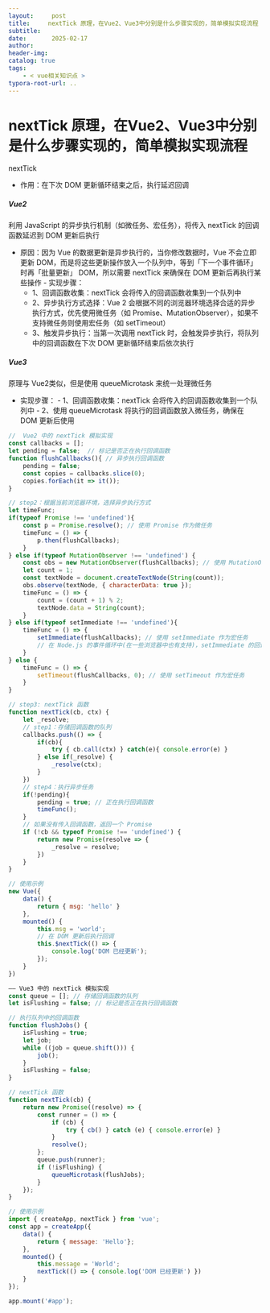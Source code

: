 ```yaml
---
layout:     post
title:     nextTick 原理，在Vue2、Vue3中分别是什么步骤实现的，简单模拟实现流程
subtitle:  
date:       2025-02-17
author:     
header-img: 
catalog: true
tags:
    - < vue相关知识点 >
typora-root-url: ..
---
```


# nextTick 原理，在Vue2、Vue3中分别是什么步骤实现的，简单模拟实现流程

nextTick

- 作用：在下次 DOM 更新循环结束之后，执行延迟回调

##### Vue2

利用 JavaScript 的异步执行机制（如微任务、宏任务），将传入 nextTick 的回调函数延迟到 DOM 更新后执行

   - 原因：因为 Vue 的数据更新是异步执行的，当你修改数据时，Vue 不会立即更新 DOM，而是将这些更新操作放入一个队列中，等到「下一个事件循环」时再「批量更新」 DOM，所以需要 nextTick 来确保在 DOM 更新后再执行某些操作
    - 实现步骤：
        - 1、回调函数收集：nextTick 会将传入的回调函数收集到一个队列中
        - 2、异步执行方式选择：Vue 2 会根据不同的浏览器环境选择合适的异步执行方式，优先使用微任务（如 Promise、MutationObserver），如果不支持微任务则使用宏任务（如 setTimeout）
        - 3、触发异步执行：当第一次调用 nextTick 时，会触发异步执行，将队列中的回调函数在下次 DOM 更新循环结束后依次执行

##### Vue3

原理与 Vue2类似，但是使用 queueMicrotask 来统一处理微任务
- 实现步骤：
       - 1、回调函数收集：nextTick 会将传入的回调函数收集到一个队列中
       - 2、使用 queueMicrotask 将执行的回调函数放入微任务，确保在 DOM 更新后使用

```js
//  Vue2 中的 nextTick 模拟实现
const callbacks = []; 
let pending = false;  // 标记是否正在执行回调函数
function flushCallbacks(){ // 异步执行回调函数
    pending = false;
    const copies = callbacks.slice(0);
    copies.forEach(it => it());
}

// step2：根据当前浏览器环境，选择异步执行方式
let timeFunc;
if(typeof Promise !== 'undefined'){
    const p = Promise.resolve(); // 使用 Promise 作为微任务
    timeFunc = () => {
        p.then(flushCallbacks);
    }
} else if(typeof MutationObserver !== 'undefined') {
    const obs = new MutationObserver(flushCallbacks); // 使用 MutationObserver 作为微任务
    let count = 1;
    const textNode = document.createTextNode(String(count));
    obs.observe(textNode, { characterData: true });
    timeFunc = () => {
        count = (count + 1) % 2;
        textNode.data = String(count);
    }
} else if(typeof setImmediate !== 'undefined'){
    timeFunc = () => {
        setImmediate(flushCallbacks); // 使用 setImmediate 作为宏任务
        // 在 Node.js 的事件循环中(在一些浏览器中也有支持)，setImmediate 的回调函数会在 I/O 回调之后、setTimeout 和 setInterval 的回调之前执行。它的执行时机是在当前轮次的事件循环结束后，下一轮事件循环开始时
    }
} else {
    timeFunc = () => {
        setTimeout(flushCallbacks, 0); // 使用 setTimeout 作为宏任务
    }
}

// step3: nextTick 函数
function nextTick(cb, ctx) {
    let _resolve;
    // step1：存储回调函数的队列
    callbacks.push(() => {
        if(cb){ 
            try { cb.call(ctx) } catch(e){ console.error(e) }
        } else if(_resolve) {
            _resolve(ctx);
        }
    })
    // step4：执行异步任务
    if(!pending){
        pending = true; // 正在执行回调函数
        timeFunc();
    }
    // 如果没有传入回调函数，返回一个 Promise
    if (!cb && typeof Promise !== 'undefined') {
        return new Promise(resolve => {
            _resolve = resolve;
        })
    }
}

// 使用示例
new Vue({
    data() {
        return { msg: 'hello' }
    },
    mounted() {
        this.msg = 'world';
        // 在 DOM 更新后执行回调
        this.$nextTick(() => {
            console.log('DOM 已经更新');
        });
    }
})
```

```js
—— Vue3 中的 nextTick 模拟实现
const queue = []; // 存储回调函数的队列
let isFlushing = false; // 标记是否正在执行回调函数

// 执行队列中的回调函数
function flushJobs() {
    isFlushing = true;
    let job;
    while ((job = queue.shift())) {
        job();
    }
    isFlushing = false;
}

// nextTick 函数
function nextTick(cb) {
    return new Promise((resolve) => {
        const runner = () => {
            if (cb) {
                try { cb() } catch (e) { console.error(e) }
            }
            resolve();
        };
        queue.push(runner);
        if (!isFlushing) {
            queueMicrotask(flushJobs);
        }
    });
}

// 使用示例
import { createApp, nextTick } from 'vue';
const app = createApp({
    data() {
        return { message: 'Hello'};
    },
    mounted() {
        this.message = 'World';
        nextTick(() => { console.log('DOM 已经更新') })
    }
});

app.mount('#app');
```





